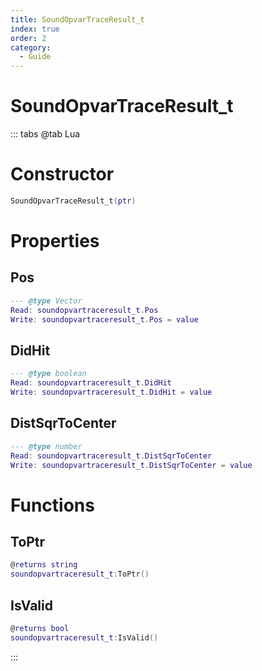 ```yaml
---
title: SoundOpvarTraceResult_t
index: true
order: 2
category:
  - Guide
---
```


# SoundOpvarTraceResult_t

::: tabs
@tab Lua
# Constructor
```lua
SoundOpvarTraceResult_t(ptr)
```
# Properties
## Pos 
```lua
--- @type Vector
Read: soundopvartraceresult_t.Pos
Write: soundopvartraceresult_t.Pos = value
```
## DidHit 
```lua
--- @type boolean
Read: soundopvartraceresult_t.DidHit
Write: soundopvartraceresult_t.DidHit = value
```
## DistSqrToCenter 
```lua
--- @type number
Read: soundopvartraceresult_t.DistSqrToCenter
Write: soundopvartraceresult_t.DistSqrToCenter = value
```
# Functions
## ToPtr
```lua
@returns string
soundopvartraceresult_t:ToPtr()
```
## IsValid
```lua
@returns bool
soundopvartraceresult_t:IsValid()
```

:::